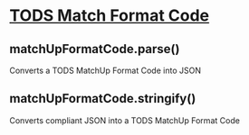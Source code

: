 # [TODS Match Format Code](https://itftennis.atlassian.net/wiki/spaces/TODS/pages/1272840309/Match+Format+Code)

## matchUpFormatCode.parse()
Converts a TODS MatchUp Format Code into JSON

## matchUpFormatCode.stringify()
Converts compliant JSON into a TODS MatchUp Format Code

